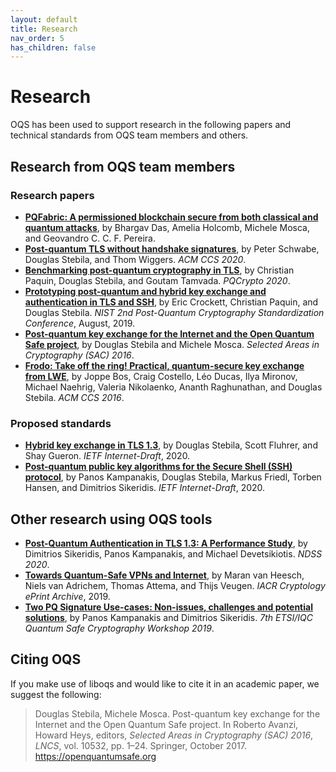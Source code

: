 ```yaml
---
layout: default
title: Research
nav_order: 5
has_children: false
---
```


# Research

OQS has been used to support research in the following papers and technical standards from OQS team members and others.

## Research from OQS team members

### Research papers

- [**PQFabric: A permissioned blockchain secure from both classical and quantum attacks**](https://arxiv.org/abs/2010.06571), by Bhargav Das, Amelia Holcomb, Michele Mosca, and Geovandro C. C. F. Pereira.
- [**Post-quantum TLS without handshake signatures**](https://www.douglas.stebila.ca/research/papers/CCS-SchSteWig20/), by Peter Schwabe, Douglas Stebila, and Thom Wiggers.  *ACM CCS 2020*.
- [**Benchmarking post-quantum cryptography in TLS**](PQCrypto-PaqSteTam20), by Christian Paquin, Douglas Stebila, and Goutam Tamvada.  *PQCrypto 2020*.
- [**Prototyping post-quantum and hybrid key exchange and authentication in TLS and SSH**](https://www.douglas.stebila.ca/research/papers/NISTPQC-CroPaqSte19/), by Eric Crockett, Christian Paquin, and Douglas Stebila.  *NIST 2nd Post-Quantum Cryptography Standardization Conference*, August, 2019.
- [**Post-quantum key exchange for the Internet and the Open Quantum Safe project**](https://www.douglas.stebila.ca/research/papers/SAC-SteMos16/), by Douglas Stebila and Michele Mosca.  *Selected Areas in Cryptography (SAC) 2016*.
- [**Frodo: Take off the ring! Practical, quantum-secure key exchange from LWE**](https://www.douglas.stebila.ca/research/papers/CCS-BCDMNNRS16/), by Joppe Bos, Craig Costello, Léo Ducas, Ilya Mironov, Michael Naehrig, Valeria Nikolaenko, Ananth Raghunathan, and Douglas Stebila.  *ACM CCS 2016*.

### Proposed standards

- [**Hybrid key exchange in TLS 1.3**](https://www.douglas.stebila.ca/research/papers/draft-ietf-tls-hybrid-design/), by Douglas Stebila, Scott Fluhrer, and Shay Gueron. *IETF Internet-Draft*, 2020.
- [**Post-quantum public key algorithms for the Secure Shell (SSH) protocol**](draft-kampanakis-curdle-pq-ssh), by Panos Kampanakis, Douglas Stebila, Markus Friedl, Torben Hansen, and Dimitrios Sikeridis. *IETF Internet-Draft*, 2020.

## Other research using OQS tools

- [**Post-Quantum Authentication in TLS 1.3: A Performance Study**](https://eprint.iacr.org/2020/071), by Dimitrios Sikeridis, Panos Kampanakis, and Michael Devetsikiotis.  *NDSS 2020*.
- [**Towards Quantum-Safe VPNs and Internet**](https://eprint.iacr.org/2019/1277), by Maran van Heesch, Niels van Adrichem, Thomas Attema, and Thijs Veugen. *IACR Cryptology ePrint Archive*, 2019.
- [**Two PQ Signature Use-cases: Non-issues, challenges and potential solutions**](https://eprint.iacr.org/2019/1276), by Panos Kampanakis and Dimitrios Sikeridis.  *7th ETSI/IQC Quantum Safe Cryptography Workshop 2019*.

## Citing OQS

If you make use of liboqs and would like to cite it in an academic paper, we suggest the following:

<blockquote>
    Douglas Stebila, Michele Mosca. Post-quantum key exchange for the Internet and the Open Quantum Safe project. In Roberto Avanzi, Howard Heys, editors, <i>Selected Areas in Cryptography (SAC) 2016</i>, <i>LNCS</i>, vol. 10532, pp. 1–24. Springer, October 2017. <a href="https://openquantumsafe.org">https://openquantumsafe.org</a>
</blockquote>